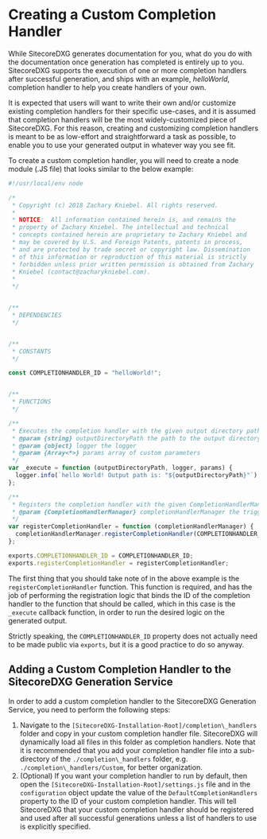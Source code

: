 # Creating a Custom Completion Handler

While SitecoreDXG generates documentation for you, what do you do with the documentation once generation has completed is entirely up to you. SitecoreDXG supports the execution of one or more completion handlers after successful generation, and ships with an example, _helloWorld_, completion handler to help you create handlers of your own.

It is expected that users will want to write their own and/or customize existing completion handlers for their specific use-cases, and it is assumed that completion handlers will be the most widely-customized piece of SitecoreDXG. For this reason, creating and customizing completion handlers is meant to be as low-effort and straightforward a task as possible, to enable you to use your generated output in whatever way you see fit.

To create a custom completion handler, you will need to create a node module \(.JS file\) that looks similar to the below example:

```js
#!/usr/local/env node

/*
 * Copyright (c) 2018 Zachary Kniebel. All rights reserved.
 *
 * NOTICE:  All information contained herein is, and remains the 
 * property of Zachary Kniebel. The intellectual and technical 
 * concepts contained herein are proprietary to Zachary Kniebel and
 * may be covered by U.S. and Foreign Patents, patents in process, 
 * and are protected by trade secret or copyright law. Dissemination 
 * of this information or reproduction of this material is strictly 
 * forbidden unless prior written permission is obtained from Zachary
 * Kniebel (contact@zacharykniebel.com).
 *
 */


/**
 * DEPENDENCIES
 */


/**
 * CONSTANTS
 */

const COMPLETIONHANDLER_ID = "helloWorld!";


/**
 * FUNCTIONS
 */

/**
 * Executes the completion handler with the given output directory path 
 * @param {string} outputDirectoryPath the path to the output directory
 * @param {object} logger the logger
 * @param {Array<*>} params array of custom parameters
 */
var _execute = function (outputDirectoryPath, logger, params) {
  logger.info(`hello World! Output path is: "${outputDirectoryPath}"`);
};

/**
 * Registers the completion handler with the given CompletionHandlerManager - this function is required on all completion handler modules
 * @param {CompletionHandlerManager} completionHandlerManager the trigger manager to register the trigger for
 */
var registerCompletionHandler = function (completionHandlerManager) {
  completionHandlerManager.registerCompletionHandler(COMPLETIONHANDLER_ID, _execute);
};

exports.COMPLETIONHANDLER_ID = COMPLETIONHANDLER_ID;
exports.registerCompletionHandler = registerCompletionHandler;
```

The first thing that you should take note of in the above example is the `registerCompletionHandler` function. This function is required, and has the job of performing the registration logic that binds the ID of the completion handler to the function that should be called, which in this case is the `_execute` callback function, in order to run the desired logic on the generated output.

Strictly speaking, the `COMPLETIONHANDLER_ID` property does not actually need to be made public via `exports`, but it is a good practice to do so anyway.

## Adding a Custom Completion Handler to the SitecoreDXG Generation Service

In order to add a custom completion handler to the SitecoreDXG Generation Service, you need to perform the following steps:

1. Navigate to the `[SitecoreDXG-Installation-Root]/completion\_handlers` folder and copy in your custom completion handler file. SitecoreDXG will dynamically load all files in this folder as completion handlers. Note that it is recommended that you add your completion handler file into a sub-directory of the `./completion\_handlers` folder, e.g. `./completion\_handlers/Custom`, for better organization. 
2. \(Optional\) If you want your completion handler to run by default, then open the `[SitecoreDXG-Installation-Root]/settings.js` file and in the `configuration` object update the value of the `DefaultCompletionHandlers` property to the ID of your custom completion handler. This will tell SitecoreDXG that your custom completion handler should be registered and used after all successful generations unless a list of handlers to use is explicitly specified. 




